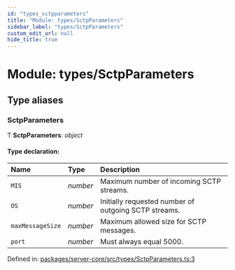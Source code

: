 ```yaml
---
id: "types_sctpparameters"
title: "Module: types/SctpParameters"
sidebar_label: "types/SctpParameters"
custom_edit_url: null
hide_title: true
---
```


# Module: types/SctpParameters

## Type aliases

### SctpParameters

Ƭ **SctpParameters**: *object*

#### Type declaration:

Name | Type | Description |
:------ | :------ | :------ |
`MIS` | *number* | Maximum number of incoming SCTP streams.   |
`OS` | *number* | Initially requested number of outgoing SCTP streams.   |
`maxMessageSize` | *number* | Maximum allowed size for SCTP messages.   |
`port` | *number* | Must always equal 5000.   |

Defined in: [packages/server-core/src/types/SctpParameters.ts:3](https://github.com/xr3ngine/xr3ngine/blob/65dfcf39a/packages/server-core/src/types/SctpParameters.ts#L3)
